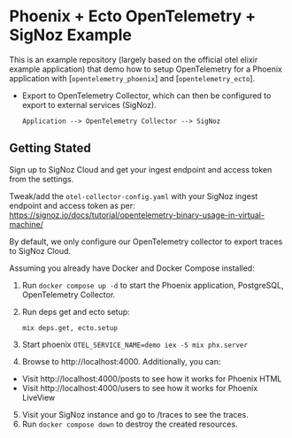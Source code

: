 # Phoenix + Ecto OpenTelemetry + SigNoz Example

This is an example repository (largely based on the official otel elixir example application) that demo how to setup OpenTelemetry for a Phoenix application
with [`opentelemetry_phoenix`] and [`opentelemetry_ecto`].

- Export to OpenTelemetry Collector, which can then be configured to export to
  external services (SigNoz).

  ```
  Application --> OpenTelemetry Collector --> SigNoz
  ```

## Getting Stated

Sign up to SigNoz Cloud and get your ingest endpoint and access token from the settings.

Tweak/add the `otel-collector-config.yaml` with your SigNoz ingest endpoint and access token as per: https://signoz.io/docs/tutorial/opentelemetry-binary-usage-in-virtual-machine/

By default, we only configure our OpenTelemetry collector to export traces to SigNoz Cloud.

Assuming you already have Docker and Docker Compose installed:

1. Run `docker compose up -d` to start the Phoenix application, PostgreSQL,
   OpenTelemetry Collector.
2. Run deps get and ecto setup:
   ```
   mix deps.get, ecto.setup
   ```
3. Start phoenix `OTEL_SERVICE_NAME=demo iex -S mix phx.server`

4. Browse to http://localhost:4000. Additionally, you can:

- Visit http://localhost:4000/posts to see how it works for Phoenix HTML
- Visit http://localhost:4000/users to see how it works for Phoenix LiveView

5. Visit your SigNoz instance and go to /traces to see the traces.
6. Run `docker compose down` to destroy the created resources.
